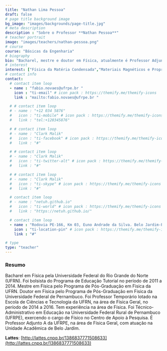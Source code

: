 ```yaml
---
title: "Nathan Lima Pessoa"
draft: false
# page title background image
bg_image: "images/backgrounds/page-title.jpg"
# meta description
description : "Sobre o Professor **Nathan Pessoa**"
# teacher portrait
image: "images/teachers/nathan-pessoa.png"
# course
course: "Básicas da Engenharia"
# biography
bio: "Bacharel, mestre e doutor em Física, atualmente é Professor Adjunto na UFRPE (UABJ), com experiência em Física Geral e apoio à pesquisa."
# interest
interest: ["Física da Matéria Condensada","Materiais Magnéticos e Propriedades Magnéticas"]
# contact info
contact:
  # contact item loop
  - name : "fabio.novaes@ufrpe.br "
    icon : "ti-email" # icon pack : https://themify.me/themify-icons
    link : "mailto:fabio.novaes@ufrpe.br "

  # # contact item loop
  # - name : "+12 034 5876"
  #   icon : "ti-mobile" # icon pack : https://themify.me/themify-icons
  #   link : "tel:+120345876"

  # # contact item loop
  # - name : "Clark Malik"
  #   icon : "ti-facebook" # icon pack : https://themify.me/themify-icons
  #   link : "#"

  # # contact item loop
  # - name : "Clark Malik"
  #   icon : "ti-twitter-alt" # icon pack : https://themify.me/themify-icons
  #   link : "#"

  # # contact item loop
  # - name : "Clark Malik"
  #   icon : "ti-skype" # icon pack : https://themify.me/themify-icons
  #   link : "#"

  # contact item loop
  # - name : "netuh.github.io"
  #   icon : "ti-world" # icon pack : https://themify.me/themify-icons
  #   link : "https://netuh.github.io/"

  # contact item loop
  - name : "Rodovia PE-166, Km 03, Euno Andrade da Silva. Belo Jardim-PE. CEP: 55156-580"
    icon : "ti-location-pin" # icon pack : https://themify.me/themify-icons
    link : "#"

# type
type: "teacher"
---
```


### Resumo

Bacharel em Física pela Universidade Federal do Rio Grande do Norte (UFRN). Foi bolsista do Programa de Educação Tutorial no período de 2011 a 2014. Mestre em Física pelo Programa de Pós-Graduação em Fisica da UFRN. Doutor em Física pelo Programa de Pós-Graduação em Fisica da Universidade Federal de Pernambuco. Foi Professor Temporário lotado na Escola de Ciências e Tecnologia da UFRN, na área de Física Geral, no período de 2014 a 2016. Tem experiência na área de Física. Foi Técnico-Administrativo em Educação na Universidade Federal Rural de Pernambuco (UFRPE), exercendo o cargo de Físico no Centro de Apoio à Pesquisa. É Professor Adjunto A da UFRPE, na área de Física Geral, com atuação na Unidade Acadêmica de Belo Jardim.

**Lattes**: [http://lattes.cnpq.br/1386837771508633](http://lattes.cnpq.br/1386837771508633)